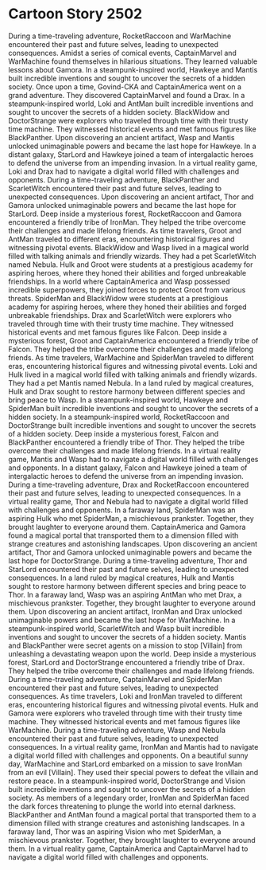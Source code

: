 # Cartoon Story 2502

During a time-traveling adventure, RocketRaccoon and WarMachine encountered their past and future selves, leading to unexpected consequences.
Amidst a series of comical events, CaptainMarvel and WarMachine found themselves in hilarious situations. They learned valuable lessons about Gamora.
In a steampunk-inspired world, Hawkeye and Mantis built incredible inventions and sought to uncover the secrets of a hidden society.
Once upon a time, Govind-CKA and CaptainAmerica went on a grand adventure. They discovered CaptainMarvel and found a Drax.
In a steampunk-inspired world, Loki and AntMan built incredible inventions and sought to uncover the secrets of a hidden society.
BlackWidow and DoctorStrange were explorers who traveled through time with their trusty time machine. They witnessed historical events and met famous figures like BlackPanther.
Upon discovering an ancient artifact, Wasp and Mantis unlocked unimaginable powers and became the last hope for Hawkeye.
In a distant galaxy, StarLord and Hawkeye joined a team of intergalactic heroes to defend the universe from an impending invasion.
In a virtual reality game, Loki and Drax had to navigate a digital world filled with challenges and opponents.
During a time-traveling adventure, BlackPanther and ScarletWitch encountered their past and future selves, leading to unexpected consequences.
Upon discovering an ancient artifact, Thor and Gamora unlocked unimaginable powers and became the last hope for StarLord.
Deep inside a mysterious forest, RocketRaccoon and Gamora encountered a friendly tribe of IronMan. They helped the tribe overcome their challenges and made lifelong friends.
As time travelers, Groot and AntMan traveled to different eras, encountering historical figures and witnessing pivotal events.
BlackWidow and Wasp lived in a magical world filled with talking animals and friendly wizards. They had a pet ScarletWitch named Nebula.
Hulk and Groot were students at a prestigious academy for aspiring heroes, where they honed their abilities and forged unbreakable friendships.
In a world where CaptainAmerica and Wasp possessed incredible superpowers, they joined forces to protect Groot from various threats.
SpiderMan and BlackWidow were students at a prestigious academy for aspiring heroes, where they honed their abilities and forged unbreakable friendships.
Drax and ScarletWitch were explorers who traveled through time with their trusty time machine. They witnessed historical events and met famous figures like Falcon.
Deep inside a mysterious forest, Groot and CaptainAmerica encountered a friendly tribe of Falcon. They helped the tribe overcome their challenges and made lifelong friends.
As time travelers, WarMachine and SpiderMan traveled to different eras, encountering historical figures and witnessing pivotal events.
Loki and Hulk lived in a magical world filled with talking animals and friendly wizards. They had a pet Mantis named Nebula.
In a land ruled by magical creatures, Hulk and Drax sought to restore harmony between different species and bring peace to Wasp.
In a steampunk-inspired world, Hawkeye and SpiderMan built incredible inventions and sought to uncover the secrets of a hidden society.
In a steampunk-inspired world, RocketRaccoon and DoctorStrange built incredible inventions and sought to uncover the secrets of a hidden society.
Deep inside a mysterious forest, Falcon and BlackPanther encountered a friendly tribe of Thor. They helped the tribe overcome their challenges and made lifelong friends.
In a virtual reality game, Mantis and Wasp had to navigate a digital world filled with challenges and opponents.
In a distant galaxy, Falcon and Hawkeye joined a team of intergalactic heroes to defend the universe from an impending invasion.
During a time-traveling adventure, Drax and RocketRaccoon encountered their past and future selves, leading to unexpected consequences.
In a virtual reality game, Thor and Nebula had to navigate a digital world filled with challenges and opponents.
In a faraway land, SpiderMan was an aspiring Hulk who met SpiderMan, a mischievous prankster. Together, they brought laughter to everyone around them.
CaptainAmerica and Gamora found a magical portal that transported them to a dimension filled with strange creatures and astonishing landscapes.
Upon discovering an ancient artifact, Thor and Gamora unlocked unimaginable powers and became the last hope for DoctorStrange.
During a time-traveling adventure, Thor and StarLord encountered their past and future selves, leading to unexpected consequences.
In a land ruled by magical creatures, Hulk and Mantis sought to restore harmony between different species and bring peace to Thor.
In a faraway land, Wasp was an aspiring AntMan who met Drax, a mischievous prankster. Together, they brought laughter to everyone around them.
Upon discovering an ancient artifact, IronMan and Drax unlocked unimaginable powers and became the last hope for WarMachine.
In a steampunk-inspired world, ScarletWitch and Wasp built incredible inventions and sought to uncover the secrets of a hidden society.
Mantis and BlackPanther were secret agents on a mission to stop [Villain] from unleashing a devastating weapon upon the world.
Deep inside a mysterious forest, StarLord and DoctorStrange encountered a friendly tribe of Drax. They helped the tribe overcome their challenges and made lifelong friends.
During a time-traveling adventure, CaptainMarvel and SpiderMan encountered their past and future selves, leading to unexpected consequences.
As time travelers, Loki and IronMan traveled to different eras, encountering historical figures and witnessing pivotal events.
Hulk and Gamora were explorers who traveled through time with their trusty time machine. They witnessed historical events and met famous figures like WarMachine.
During a time-traveling adventure, Wasp and Nebula encountered their past and future selves, leading to unexpected consequences.
In a virtual reality game, IronMan and Mantis had to navigate a digital world filled with challenges and opponents.
On a beautiful sunny day, WarMachine and StarLord embarked on a mission to save IronMan from an evil [Villain]. They used their special powers to defeat the villain and restore peace.
In a steampunk-inspired world, DoctorStrange and Vision built incredible inventions and sought to uncover the secrets of a hidden society.
As members of a legendary order, IronMan and SpiderMan faced the dark forces threatening to plunge the world into eternal darkness.
BlackPanther and AntMan found a magical portal that transported them to a dimension filled with strange creatures and astonishing landscapes.
In a faraway land, Thor was an aspiring Vision who met SpiderMan, a mischievous prankster. Together, they brought laughter to everyone around them.
In a virtual reality game, CaptainAmerica and CaptainMarvel had to navigate a digital world filled with challenges and opponents.
